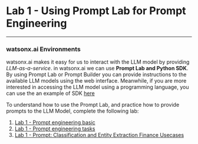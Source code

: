 # Lab 1 - Using Prompt Lab for Prompt Engineering

***

### watsonx.ai Environments

watsonx.ai makes it easy for us to interact with the LLM model by providing _LLM-as-a-service_.
in watsonx.ai we can use __Prompt Lab and Python SDK__. By using Prompt Lab or Prompt Builder you can provide instructions to the available LLM models using the web interface. Meanwhile, if you are more interested in accessing the LLM model using a programming language, you can use the an example of SDK [here](https://github.com/Client-Engineering-Indonesia/watsonx-incubation-2024/tree/main/Lab%204%20-%20Building%20building%20QnA%20with%20watsonx.ai%20and%20carbon%20with%20retrieval%20augmented%20generation%20with%20milvus)

To understand how to use the Prompt Lab, and practice how to provide prompts to the LLM Model, complete the following lab:
1. [Lab 1 - Prompt engineering basic](https://github.com/Client-Engineering-Indonesia/watsonx-incubation-2024/blob/main/Lab%201%20-%20Using%20prompt%20lab%20for%20prompt%20engineering%E2%80%8B%20(classification%20and%20entity%20extraction)/Prompt%20engineering%20basic.ipynb)
2. [Lab 1 - Prompt engineering tasks](https://github.com/Client-Engineering-Indonesia/watsonx-incubation-2024/blob/main/Lab%201%20-%20Using%20prompt%20lab%20for%20prompt%20engineering%E2%80%8B%20(classification%20and%20entity%20extraction)/Prompt%20engineering%20tasks.ipynb)
3. [Lab 1 - Prompt: Classification and Entity Extraction Finance Usecases](https://github.com/Client-Engineering-Indonesia/watsonx-incubation-2024/blob/main/Lab%201%20-%20Using%20prompt%20lab%20for%20prompt%20engineering%E2%80%8B%20(classification%20and%20entity%20extraction)/Prompt%20-%20Classification%20and%20Entity%20Extraction%20Finance%20Usecases.ipynb)


